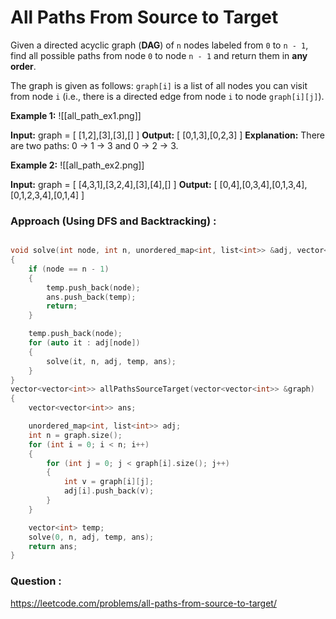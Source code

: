 # All Paths From Source to Target

Given a directed acyclic graph (**DAG**) of `n` nodes labeled from `0` to `n - 1`, find all possible paths from node `0` to node `n - 1` and return them in **any order**.

The graph is given as follows: `graph[i]` is a list of all nodes you can visit from node `i` (i.e., there is a directed edge from node `i` to node `graph[i][j]`).

**Example 1:**
![[all_path_ex1.png]]

**Input:** graph = [ [1,2],[3],[3],[] ]
**Output:** [ [0,1,3],[0,2,3] ]
**Explanation:** There are two paths: 0 -> 1 -> 3 and 0 -> 2 -> 3.

**Example 2:**
![[all_path_ex2.png]]

**Input:** graph = [ [4,3,1],[3,2,4],[3],[4],[] ]
**Output:** [ [0,4],[0,3,4],[0,1,3,4],[0,1,2,3,4],[0,1,4] ]

### Approach (Using DFS and Backtracking) :

```cpp

void solve(int node, int n, unordered_map<int, list<int>> &adj, vector<int> temp, vector<vector<int>> &ans)
{
    if (node == n - 1)
    {
        temp.push_back(node);
        ans.push_back(temp);
        return;
    }

    temp.push_back(node);
    for (auto it : adj[node])
    {
        solve(it, n, adj, temp, ans);
    }
}
vector<vector<int>> allPathsSourceTarget(vector<vector<int>> &graph)
{
    vector<vector<int>> ans;

    unordered_map<int, list<int>> adj;
    int n = graph.size();
    for (int i = 0; i < n; i++)
    {
        for (int j = 0; j < graph[i].size(); j++)
        {
            int v = graph[i][j];
            adj[i].push_back(v);
        }
    }

    vector<int> temp;
    solve(0, n, adj, temp, ans);
    return ans;
}
```

### Question :

https://leetcode.com/problems/all-paths-from-source-to-target/

